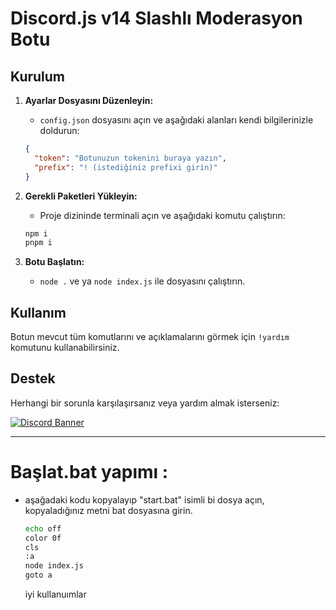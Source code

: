 # Discord.js v14 Slashlı Moderasyon Botu


## Kurulum
1. **Ayarlar Dosyasını Düzenleyin:**
    - `config.json` dosyasını açın ve aşağıdaki alanları kendi bilgilerinizle doldurun:
    ```json
    {
      "token": "Botunuzun tokenini buraya yazın",
      "prefix": "! (istediğiniz prefixi girin)"
    }
    ```
    
2. **Gerekli Paketleri Yükleyin:**
    - Proje dizininde terminali açın ve aşağıdaki komutu çalıştırın:
    ```bash
    npm i
    pnpm i
    ```
3. **Botu Başlatın:**
    - `node .` ve ya `node index.js` ile dosyasını çalıştırın.

## Kullanım

Botun mevcut tüm komutlarını ve açıklamalarını görmek için `!yardım` komutunu kullanabilirsiniz.

## Destek

Herhangi bir sorunla karşılaşırsanız veya yardım almak isterseniz:

[![Discord Banner](https://api.weblutions.com/discord/invite/bdfd/)](https://discord.gg/bdfd)

---

# Başlat.bat yapımı :
- aşağadaki kodu kopyalayıp "start.bat" isimli bi dosya açın, kopyaladığınız metni bat dosyasına girin.
    ```bash
    echo off
    color 0f
    cls
    :a
    node index.js
    goto a
    ```

    iyi kullanuımlar